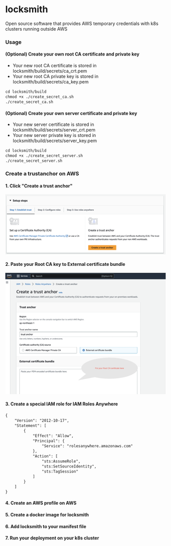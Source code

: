 # locksmith
Open source software that provides AWS temporary credentials with k8s clusters running outside AWS

### Usage

#### (Optional) Create your own root CA certificate and private key
- Your new root CA certificate is stored in locksmith/build/secrets/ca_crt.pem
- Your new root CA private key is stored in locksmith/build/secrets/ca_key.pem

```
cd locksmith/build
chmod +x ./create_secret_ca.sh
./create_secret_ca.sh
```
#### (Optional) Create your own server certificate and private key
- Your new server certificate is stored in locksmith/build/secrets/server_crt.pem
- Your new server private key is stored in locksmith/build/secrets/server_key.pem

```
cd locksmith/build
chmod +x ./create_secret_server.sh
./create_secret_server.sh
```

### Create a trustanchor on AWS

#### 1. Click "Create a trust anchor"
![trust-anchor](/images/trust-anchor.png)

#### 2. Paste your Root CA key to External certificate bundle
![create-trust-anchor](/images/create-trust-anchor.png)


#### 3. Create a special IAM role for IAM Roles Anywhere
```
{
    "Version": "2012-10-17",
    "Statement": [
        {
            "Effect": "Allow",
            "Principal": {
                "Service": "rolesanywhere.amazonaws.com"
            },
            "Action": [
                "sts:AssumeRole",
                "sts:SetSourceIdentity",
                "sts:TagSession"
            ]
        }
    ]
}
```


#### 4. Create an AWS profile on AWS

#### 5. Create a docker image for locksmith

#### 6. Add locksmith to your manifest file

#### 7. Run your deployment on your k8s cluster
